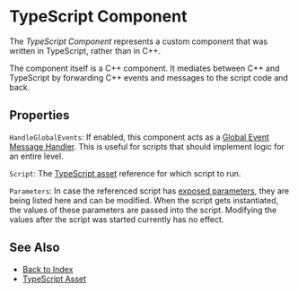 # TypeScript Component

The *TypeScript Component* represents a custom component that was written in TypeScript, rather than in C++.

The component itself is a C++ component. It mediates between C++ and TypeScript by forwarding C++ events and messages to the script code and back.

## Properties

`HandleGlobalEvents`: If enabled, this component acts as a [Global Event Message Handler](../../runtime/world/world-messaging.md#global-event-message-handlers). This is useful for scripts that should implement logic for an entire level.

`Script`: The [TypeScript asset](ts-asset.md) reference for which script to run.

`Parameters`: In case the referenced script has [exposed parameters](../../scenes/exposed-parameters.md), they are being listed here and can be modified. When the script gets instantiated, the values of these parameters are passed into the script. Modifying the values after the script was started currently has no effect.

## See Also

* [Back to Index](../../index.md)
* [TypeScript Asset](ts-asset.md)
